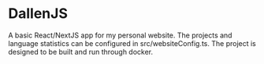 DallenJS
===

A basic React/NextJS app for my personal website. The projects and language statistics can be configured in src/websiteConfig.ts. The project is designed to be built and run through docker.
